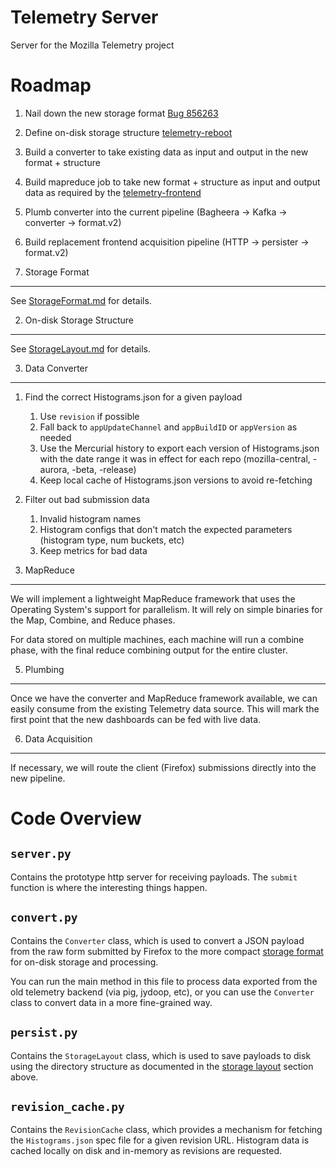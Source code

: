 Telemetry Server
================

Server for the Mozilla Telemetry project

Roadmap
=======

1. Nail down the new storage format [Bug 856263](https://bugzilla.mozilla.org/show_bug.cgi?id=856263)
2. Define on-disk storage structure [telemetry-reboot](https://etherpad.mozilla.org/telemetry-reboot)
3. Build a converter to take existing data as input and output in the new format + structure
4. Build mapreduce job to take new format + structure as input and output data as required by the [telemetry-frontend](https://github.com/tarasglek/telemetry-frontend)
5. Plumb converter into the current pipeline (Bagheera -> Kafka -> converter -> format.v2)
6. Build replacement frontend acquisition pipeline (HTTP -> persister -> format.v2)


1. Storage Format
-----------------

See [StorageFormat.md](StorageFormat.md) for details.


2. On-disk Storage Structure
----------------------------

See [StorageLayout.md](StorageLayout.md) for details.

3. Data Converter
-----------------

1. Find the correct Histograms.json for a given payload
    1. Use `revision` if possible
    2. Fall back to `appUpdateChannel` and `appBuildID` or `appVersion` as needed
    3. Use the Mercurial history to export each version of Histograms.json with the date range it was in effect for each repo (mozilla-central, -aurora, -beta, -release)
    4. Keep local cache of Histograms.json versions to avoid re-fetching
2. Filter out bad submission data
    1. Invalid histogram names
    2. Histogram configs that don't match the expected parameters (histogram type, num buckets, etc)
    3. Keep metrics for bad data


4. MapReduce
------------

We will implement a lightweight MapReduce framework that uses the Operating System's support for parallelism.  It will rely on simple binaries for the Map, Combine, and Reduce phases.

For data stored on multiple machines, each machine will run a combine phase, with the final reduce combining output for the entire cluster.

5. Plumbing
-----------

Once we have the converter and MapReduce framework available, we can easily consume from the existing Telemetry data source. This will mark the first point that the new dashboards can be fed with live data.

6. Data Acquisition
-------------------

If necessary, we will route the client (Firefox) submissions directly into the new pipeline.


Code Overview
=============

`server.py`
-----------
Contains the prototype http server for receiving payloads. The `submit`
function is where the interesting things happen.

`convert.py`
------------
Contains the `Converter` class, which is used to convert a JSON payload from
the raw form submitted by Firefox to the more compact
[storage format](StorageFormat.md) for on-disk storage and processing.

You can run the main method in this file to process data exported from the
old telemetry backend (via pig, jydoop, etc), or you can use the `Converter`
class to convert data in a more fine-grained way.

`persist.py`
------------
Contains the `StorageLayout` class, which is used to save payloads to disk
using the directory structure as documented in the
[storage layout](StorageLayout.md) section above.

`revision_cache.py`
-------------------
Contains the `RevisionCache` class, which provides a mechanism for fetching
the `Histograms.json` spec file for a given revision URL. Histogram data is
cached locally on disk and in-memory as revisions are requested.
